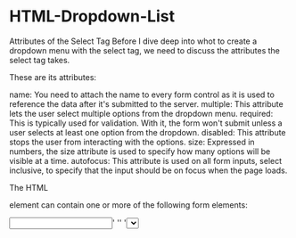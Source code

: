 # HTML-Dropdown-List

Attributes of the Select Tag
Before I dive deep into whot to create a dropdown menu with the select tag, we need to discuss the attributes the select tag takes.

These are its attributes:

name: You need to attach the name to every form control as it is used to reference the data after it's submitted to the server.
multiple: This attribute lets the user select multiple options from the dropdown menu.
required: This is typically used for validation. With it, the form won't submit unless a user selects at least one option from the dropdown.
disabled: This attribute stops the user from interacting with the options.
size: Expressed in numbers, the size attribute is used to specify how many options will be visible at a time.
autofocus: This attribute is used on all form inputs, select inclusive, to specify that the input should be on focus when the page loads.

The HTML <form> element can contain one or more of the following form elements:

<input>'
'<label>'
'<select>'
'<textarea>'
'<button>'
'<fieldset>'
'<legend>'
'<datalist>'
'<output>'
'<option>'
'<optgroup>'


The <label> Element
The <label> element defines a label for several form elements.

The <label> element is useful for screen-reader users, because the screen-reader will read out loud the label when the user focus on the input element.

The <label> element also help users who have difficulty clicking on very small regions (such as radio buttons or checkboxes) - because when the user clicks the text within the <label> element, it toggles the radio button/checkbox.

The for attribute of the <label> tag should be equal to the id attribute of the <input> element to bind them together.

